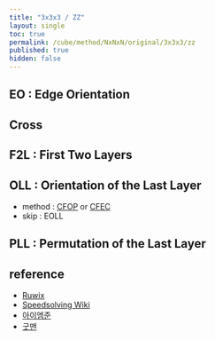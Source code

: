 ```yaml
---
title: "3x3x3 / ZZ"
layout: single
toc: true
permalink: /cube/method/NxNxN/original/3x3x3/zz
published: true
hidden: false
---
```


<head>
  <base target="_blank">
  <style>
    .iframe-wrapper {
      overflow    : hidden;
    }
    iframe {
      width       : 250px;
      height      : 330px;
      margin-top  : -20px;
      border      : none;
    }
  </style>
</head>



## EO : Edge Orientation



## Cross



## F2L : First Two Layers



## OLL : Orientation of the Last Layer

- method : [CFOP](/cube/method/NxNxN/original/3x3x3/cfop) or [CFEC](/cube/method/NxNxN/original/3x3x3/cfec)
- skip : EOLL



## PLL : Permutation of the Last Layer



## reference

- [Ruwix](https://ruwix.com/the-rubiks-cube/different-rubiks-cube-solving-methods/zz-method/)
- [Speedsolving Wiki](https://www.speedsolving.com/wiki/index.php/ZZ_method)
- [아이엠준](https://youtu.be/EeGGEHghsv4)
- [굿맨](https://youtu.be/MM-pqHRYGo0)
